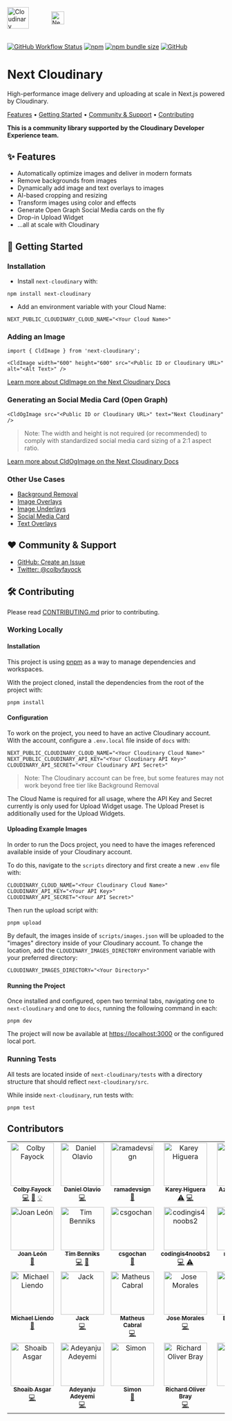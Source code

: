<picture>
  <source media="(prefers-color-scheme: dark)" srcset="https://user-images.githubusercontent.com/62209650/196528621-b68e9e10-7e55-4c7d-9177-904cadbb4296.png" align="center" height=50>
  <source media="(prefers-color-scheme: light)" srcset="https://user-images.githubusercontent.com/62209650/196528761-a815025a-271a-4d8e-ac7e-cea833728bf9.png" align="center" height=50>
  <img alt="Cloudinary" src="https://user-images.githubusercontent.com/62209650/196528761-a815025a-271a-4d8e-ac7e-cea833728bf9.png" align="center" height=30>
</picture>
&ensp;&ensp;
<picture style="padding: 30px">
  <source media="(prefers-color-scheme: dark)" srcset="https://user-images.githubusercontent.com/62209650/196529551-917766a7-6d73-4a0b-9f80-db31ac62358f.png" align="center" height=30>
  <source media="(prefers-color-scheme: light)" srcset="https://user-images.githubusercontent.com/62209650/196529695-8c260b0b-b5e6-44ae-bf71-db3c28534b20.png" align="center" height=30>
  <img alt="Nextjs" src="https://user-images.githubusercontent.com/62209650/196529695-8c260b0b-b5e6-44ae-bf71-db3c28534b20.png" align="center" height=30>
</picture>

######

<a href="https://github.com/cloudinary-community/next-cloudinary/actions/workflows/test_and_release.yml"><img alt="GitHub Workflow Status" src="https://img.shields.io/github/actions/workflow/status/cloudinary-community/next-cloudinary/test_and_release.yml?branch=main&label=Test%20%26%20Release&style=flat-square"></a> <a href="https://www.npmjs.com/package/next-cloudinary"><img alt="npm" src="https://img.shields.io/npm/v/next-cloudinary?style=flat-square"></a> <a href="https://bundlephobia.com/package/next-cloudinary"><img alt="npm bundle size" src="https://img.shields.io/bundlephobia/min/next-cloudinary?style=flat-square&label=Minified%20Size"></a> <a href="https://github.com/cloudinary-community/next-cloudinary/blob/main/LICENSE"><img alt="GitHub" src="https://img.shields.io/github/license/cloudinary-community/next-cloudinary?label=License&style=flat-square"></a>


# Next Cloudinary

High-performance image delivery and uploading at scale in Next.js powered by Cloudinary.

<a href="#-features">Features</a> • <a href="#-getting-started">Getting Started</a> • <a href="#%EF%B8%8F-community--support">Community & Support</a> • <a href="#-contributing">Contributing</a>

**This is a community library supported by the Cloudinary Developer Experience team.**

## ✨ Features

* Automatically optimize images and deliver in modern formats
* Remove backgrounds from images
* Dynamically add image and text overlays to images
* AI-based cropping and resizing
* Transform images using color and effects
* Generate Open Graph Social Media cards on the fly
* Drop-in Upload Widget
* ...all at scale with Cloudinary


## 🚀 Getting Started

### Installation

* Install `next-cloudinary` with:

```
npm install next-cloudinary
```

* Add an environment variable with your Cloud Name:
```
NEXT_PUBLIC_CLOUDINARY_CLOUD_NAME="<Your Cloud Name>"
```

### Adding an Image

```
import { CldImage } from 'next-cloudinary';

<CldImage width="600" height="600" src="<Public ID or Cloudinary URL>" alt="<Alt Text>" />
```

[Learn more about CldImage on the Next Cloudinary Docs](https://next.cloudinary.dev/cldimage/basic-usage)

### Generating an Social Media Card (Open Graph)

```
<CldOgImage src="<Public ID or Cloudinary URL>" text="Next Cloudinary" />
```

> Note: The width and height is not required (or recommended) to comply with standardized social media card sizing of a 2:1 aspect ratio.

[Learn more about CldOgImage on the Next Cloudinary Docs](https://next.cloudinary.dev/cldogimage/basic-usage)

### Other Use Cases

* [Background Removal](https://next.cloudinary.dev/guides/background-removal)
* [Image Overlays](https://next.cloudinary.dev/guides/image-overlays)
* [Image Underlays](https://next.cloudinary.dev/guides/image-underlays)
* [Social Media Card](https://next.cloudinary.dev/guides/social-media-card)
* [Text Overlays](https://next.cloudinary.dev/guides/text-overlays)

## ❤️ Community & Support

* [GitHub: Create an Issue](https://github.com/cloudinary-community/next-cloudinary/issues)
* [Twitter: @colbyfayock](https://twitter.com/colbyfayock)

## 🛠 Contributing

Please read [CONTRIBUTING.md](https://github.com/cloudinary-community/next-cloudinary/blob/main/CONTRIBUTING.md) prior to contributing.

### Working Locally

#### Installation

This project is using [pnpm](https://pnpm.io/) as a way to manage dependencies and workspaces.

With the project cloned, install the dependencies from the root of the project with:

```
pnpm install
```

#### Configuration

To work on the project, you need to have an active Cloudinary account. With the account, configure a `.env.local` file inside of `docs` with:

```
NEXT_PUBLIC_CLOUDINARY_CLOUD_NAME="<Your Cloudinary Cloud Name>"
NEXT_PUBLIC_CLOUDINARY_API_KEY="<Your Cloudinary API Key>"
CLOUDINARY_API_SECRET="<Your Cloudinary API Secret>"
```

> Note: The Cloudinary account can be free, but some features may not work beyond free tier like Background Removal

The Cloud Name is required for all usage, where the API Key and Secret currently is only used for Upload Widget usage. The Upload Preset is additionally used for the Upload Widgets.

#### Uploading Example Images

In order to run the Docs project, you need to have the images referenced available inside of your Cloudinary account.

To do this, navigate to the `scripts` directory and first create a new `.env` file with:

```
CLOUDINARY_CLOUD_NAME="<Your Cloudinary Cloud Name>"
CLOUDINARY_API_KEY="<Your API Key>"
CLOUDINARY_API_SECRET="<Your API Secret>"
```

Then run the upload script with:

```
pnpm upload
```

By default, the images inside of `scripts/images.json` will be uploaded to the "images" directory inside of your Cloudinary account. To change the location, add the `CLOUDINARY_IMAGES_DIRECTORY` environment variable with your preferred directory:

```
CLOUDINARY_IMAGES_DIRECTORY="<Your Directory>"
```

#### Running the Project

Once installed and configured, open two terminal tabs, navigating one to `next-cloudinary` and one to `docs`, running the following command in each:

```
pnpm dev
```

The project will now be available at <https://localhost:3000> or the configured local port.

### Running Tests

All tests are located inside of `next-cloudinary/tests` with a directory structure that should reflect `next-cloudinary/src`.

While inside `next-cloudinary`, run tests with:

```
pnpm test
```

## Contributors

<!-- ALL-CONTRIBUTORS-LIST:START - Do not remove or modify this section -->
<!-- prettier-ignore-start -->
<!-- markdownlint-disable -->
<table>
  <tbody>
    <tr>
      <td align="center" valign="top" width="14.28%"><a href="https://colbyfayock.com/newsletter"><img src="https://avatars.githubusercontent.com/u/1045274?v=4?s=100" width="100px;" alt="Colby Fayock"/><br /><sub><b>Colby Fayock</b></sub></a><br /><a href="https://github.com/cloudinary-community/next-cloudinary/commits?author=colbyfayock" title="Code">💻</a> <a href="https://github.com/cloudinary-community/next-cloudinary/commits?author=colbyfayock" title="Documentation">📖</a> <a href="#example-colbyfayock" title="Examples">💡</a></td>
      <td align="center" valign="top" width="14.28%"><a href="https://github.com/danielolaviobr"><img src="https://avatars.githubusercontent.com/u/64712584?v=4?s=100" width="100px;" alt="Daniel Olavio"/><br /><sub><b>Daniel Olavio</b></sub></a><br /><a href="https://github.com/cloudinary-community/next-cloudinary/commits?author=danielolaviobr" title="Code">💻</a></td>
      <td align="center" valign="top" width="14.28%"><a href="http://www.ramadevsign.com"><img src="https://avatars.githubusercontent.com/u/50571688?v=4?s=100" width="100px;" alt="ramadevsign"/><br /><sub><b>ramadevsign</b></sub></a><br /><a href="#tool-orama254" title="Tools">🔧</a></td>
      <td align="center" valign="top" width="14.28%"><a href="https://kbravh.dev"><img src="https://avatars.githubusercontent.com/u/30562119?v=4?s=100" width="100px;" alt="Karey Higuera"/><br /><sub><b>Karey Higuera</b></sub></a><br /><a href="https://github.com/cloudinary-community/next-cloudinary/commits?author=kbravh" title="Tests">⚠️</a> <a href="https://github.com/cloudinary-community/next-cloudinary/commits?author=kbravh" title="Code">💻</a></td>
      <td align="center" valign="top" width="14.28%"><a href="https://github.com/Azanul"><img src="https://avatars.githubusercontent.com/u/42029519?v=4?s=100" width="100px;" alt="Azanul Haque"/><br /><sub><b>Azanul Haque</b></sub></a><br /><a href="#tool-Azanul" title="Tools">🔧</a></td>
      <td align="center" valign="top" width="14.28%"><a href="https://github.com/3t8"><img src="https://avatars.githubusercontent.com/u/62209650?v=4?s=100" width="100px;" alt="3t8"/><br /><sub><b>3t8</b></sub></a><br /><a href="https://github.com/cloudinary-community/next-cloudinary/commits?author=3t8" title="Documentation">📖</a></td>
      <td align="center" valign="top" width="14.28%"><a href="https://github.com/agbanusi"><img src="https://avatars.githubusercontent.com/u/53221092?v=4?s=100" width="100px;" alt="John Agbanusi"/><br /><sub><b>John Agbanusi</b></sub></a><br /><a href="https://github.com/cloudinary-community/next-cloudinary/commits?author=agbanusi" title="Code">💻</a> <a href="https://github.com/cloudinary-community/next-cloudinary/commits?author=agbanusi" title="Documentation">📖</a></td>
    </tr>
    <tr>
      <td align="center" valign="top" width="14.28%"><a href="http://joanleon.dev"><img src="https://avatars.githubusercontent.com/u/1307927?v=4?s=100" width="100px;" alt="Joan León"/><br /><sub><b>Joan León</b></sub></a><br /><a href="https://github.com/cloudinary-community/next-cloudinary/commits?author=nucliweb" title="Documentation">📖</a></td>
      <td align="center" valign="top" width="14.28%"><a href="http://www.timbenniks.dev"><img src="https://avatars.githubusercontent.com/u/121096?v=4?s=100" width="100px;" alt="Tim Benniks"/><br /><sub><b>Tim Benniks</b></sub></a><br /><a href="https://github.com/cloudinary-community/next-cloudinary/commits?author=timbenniks" title="Code">💻</a> <a href="https://github.com/cloudinary-community/next-cloudinary/commits?author=timbenniks" title="Documentation">📖</a></td>
      <td align="center" valign="top" width="14.28%"><a href="https://github.com/csgochan"><img src="https://avatars.githubusercontent.com/u/116420257?v=4?s=100" width="100px;" alt="csgochan"/><br /><sub><b>csgochan</b></sub></a><br /><a href="https://github.com/cloudinary-community/next-cloudinary/commits?author=csgochan" title="Documentation">📖</a></td>
      <td align="center" valign="top" width="14.28%"><a href="https://github.com/codingis4noobs2"><img src="https://avatars.githubusercontent.com/u/87560178?v=4?s=100" width="100px;" alt="codingis4noobs2"/><br /><sub><b>codingis4noobs2</b></sub></a><br /><a href="https://github.com/cloudinary-community/next-cloudinary/commits?author=codingis4noobs2" title="Code">💻</a> <a href="https://github.com/cloudinary-community/next-cloudinary/commits?author=codingis4noobs2" title="Tests">⚠️</a></td>
      <td align="center" valign="top" width="14.28%"><a href="https://github.com/michizhou"><img src="https://avatars.githubusercontent.com/u/33012425?v=4?s=100" width="100px;" alt="michizhou"/><br /><sub><b>michizhou</b></sub></a><br /><a href="https://github.com/cloudinary-community/next-cloudinary/commits?author=michizhou" title="Code">💻</a></td>
      <td align="center" valign="top" width="14.28%"><a href="https://leeconlin.co.uk"><img src="https://avatars.githubusercontent.com/u/1023581?v=4?s=100" width="100px;" alt="Lee Conlin"/><br /><sub><b>Lee Conlin</b></sub></a><br /><a href="https://github.com/cloudinary-community/next-cloudinary/commits?author=hades200082" title="Code">💻</a></td>
      <td align="center" valign="top" width="14.28%"><a href="https://wannabe-polyglot.com"><img src="https://avatars.githubusercontent.com/u/1134611?v=4?s=100" width="100px;" alt="Ryan Smith"/><br /><sub><b>Ryan Smith</b></sub></a><br /><a href="https://github.com/cloudinary-community/next-cloudinary/commits?author=tanzoniteblack" title="Code">💻</a></td>
    </tr>
    <tr>
      <td align="center" valign="top" width="14.28%"><a href="https://github.com/mtliendo"><img src="https://avatars.githubusercontent.com/u/5106417?v=4?s=100" width="100px;" alt="Michael Liendo"/><br /><sub><b>Michael Liendo</b></sub></a><br /><a href="https://github.com/cloudinary-community/next-cloudinary/commits?author=mtliendo" title="Documentation">📖</a></td>
      <td align="center" valign="top" width="14.28%"><a href="https://github.com/jackblatch"><img src="https://avatars.githubusercontent.com/u/98260549?v=4?s=100" width="100px;" alt="Jack"/><br /><sub><b>Jack</b></sub></a><br /><a href="https://github.com/cloudinary-community/next-cloudinary/commits?author=jackblatch" title="Code">💻</a></td>
      <td align="center" valign="top" width="14.28%"><a href="https://github.com/mcgois"><img src="https://avatars.githubusercontent.com/u/1241779?v=4?s=100" width="100px;" alt="Matheus Cabral"/><br /><sub><b>Matheus Cabral</b></sub></a><br /><a href="https://github.com/cloudinary-community/next-cloudinary/commits?author=mcgois" title="Code">💻</a></td>
      <td align="center" valign="top" width="14.28%"><a href="https://github.com/Elegidoadedo"><img src="https://avatars.githubusercontent.com/u/26023012?v=4?s=100" width="100px;" alt="Jose Morales"/><br /><sub><b>Jose Morales</b></sub></a><br /><a href="https://github.com/cloudinary-community/next-cloudinary/commits?author=Elegidoadedo" title="Code">💻</a></td>
      <td align="center" valign="top" width="14.28%"><a href="https://www.linkedin.com/in/ericpfister55/"><img src="https://avatars.githubusercontent.com/u/9849849?v=4?s=100" width="100px;" alt="Eric Pfister"/><br /><sub><b>Eric Pfister</b></sub></a><br /><a href="https://github.com/cloudinary-community/next-cloudinary/commits?author=PfisterFactor" title="Code">💻</a></td>
      <td align="center" valign="top" width="14.28%"><a href="https://github.com/JoshuaRotimi"><img src="https://avatars.githubusercontent.com/u/62189959?v=4?s=100" width="100px;" alt="Joshua Olorunnipa"/><br /><sub><b>Joshua Olorunnipa</b></sub></a><br /><a href="https://github.com/cloudinary-community/next-cloudinary/commits?author=JoshuaRotimi" title="Code">💻</a></td>
      <td align="center" valign="top" width="14.28%"><a href="http://harindra.netlify.app"><img src="https://avatars.githubusercontent.com/u/92938055?v=4?s=100" width="100px;" alt="Hari"/><br /><sub><b>Hari</b></sub></a><br /><a href="https://github.com/cloudinary-community/next-cloudinary/commits?author=NateNear" title="Documentation">📖</a></td>
    </tr>
    <tr>
      <td align="center" valign="top" width="14.28%"><a href="https://msk4862.github.io"><img src="https://avatars.githubusercontent.com/u/24875366?v=4?s=100" width="100px;" alt="Shoaib Asgar"/><br /><sub><b>Shoaib Asgar</b></sub></a><br /><a href="https://github.com/cloudinary-community/next-cloudinary/commits?author=msk4862" title="Code">💻</a></td>
      <td align="center" valign="top" width="14.28%"><a href="https://dev-yemi.vercel.app/"><img src="https://avatars.githubusercontent.com/u/68167320?v=4?s=100" width="100px;" alt="Adeyanju Adeyemi"/><br /><sub><b>Adeyanju Adeyemi</b></sub></a><br /><a href="https://github.com/cloudinary-community/next-cloudinary/commits?author=DevYemi" title="Code">💻</a></td>
      <td align="center" valign="top" width="14.28%"><a href="http://www.simonbukin.com"><img src="https://avatars.githubusercontent.com/u/8992420?v=4?s=100" width="100px;" alt="Simon"/><br /><sub><b>Simon</b></sub></a><br /><a href="https://github.com/cloudinary-community/next-cloudinary/commits?author=simonbukin" title="Documentation">📖</a></td>
      <td align="center" valign="top" width="14.28%"><a href="https://robray.dev/"><img src="https://avatars.githubusercontent.com/u/1377253?v=4?s=100" width="100px;" alt="Richard Oliver Bray"/><br /><sub><b>Richard Oliver Bray</b></sub></a><br /><a href="https://github.com/cloudinary-community/next-cloudinary/commits?author=RichardBray" title="Code">💻</a></td>
      <td align="center" valign="top" width="14.28%"><a href="https://github.com/zecka"><img src="https://avatars.githubusercontent.com/u/18116930?v=4?s=100" width="100px;" alt="zecka"/><br /><sub><b>zecka</b></sub></a><br /><a href="https://github.com/cloudinary-community/next-cloudinary/commits?author=zecka" title="Code">💻</a></td>
      <td align="center" valign="top" width="14.28%"><a href="https://github.com/HarshitVashisht11"><img src="https://avatars.githubusercontent.com/u/120767685?v=4?s=100" width="100px;" alt="Harshit Vashisht"/><br /><sub><b>Harshit Vashisht</b></sub></a><br /><a href="https://github.com/cloudinary-community/next-cloudinary/commits?author=HarshitVashisht11" title="Documentation">📖</a></td>
    </tr>
  </tbody>
</table>

<!-- markdownlint-restore -->
<!-- prettier-ignore-end -->

<!-- ALL-CONTRIBUTORS-LIST:END -->
